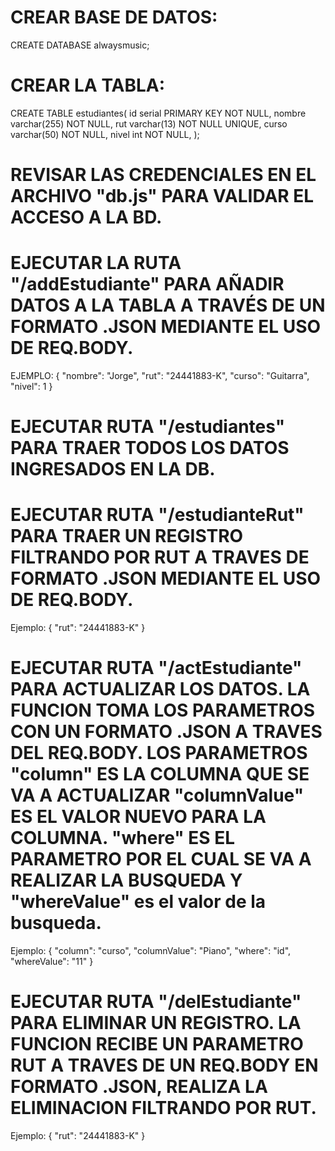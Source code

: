 # CREAR BASE DE DATOS:
CREATE DATABASE alwaysmusic;

# CREAR LA TABLA:
CREATE TABLE estudiantes(
	id serial PRIMARY KEY NOT NULL,
	nombre varchar(255) NOT NULL,
	rut varchar(13) NOT NULL UNIQUE,
	curso varchar(50) NOT NULL,
	nivel int NOT NULL,
);
# REVISAR LAS CREDENCIALES EN EL ARCHIVO "db.js" PARA VALIDAR EL ACCESO A LA BD.

# EJECUTAR LA RUTA "/addEstudiante" PARA AÑADIR DATOS A LA TABLA A TRAVÉS DE UN FORMATO .JSON MEDIANTE EL USO DE REQ.BODY. 
EJEMPLO:
{
  "nombre": "Jorge",
  "rut": "24441883-K",
  "curso": "Guitarra",
  "nivel": 1
}

# EJECUTAR RUTA "/estudiantes" PARA TRAER TODOS LOS DATOS INGRESADOS EN LA DB.

# EJECUTAR RUTA "/estudianteRut" PARA TRAER UN REGISTRO FILTRANDO POR RUT A TRAVES DE FORMATO .JSON MEDIANTE EL USO DE REQ.BODY. 
Ejemplo: 
{
    "rut": "24441883-K"
}

# EJECUTAR RUTA "/actEstudiante" PARA ACTUALIZAR LOS DATOS. LA FUNCION TOMA LOS PARAMETROS CON UN FORMATO .JSON A TRAVES DEL REQ.BODY. LOS PARAMETROS "column" ES LA COLUMNA QUE SE VA A ACTUALIZAR "columnValue" ES EL VALOR NUEVO PARA LA COLUMNA. "where" ES EL PARAMETRO POR EL CUAL SE VA A REALIZAR LA BUSQUEDA Y "whereValue" es el valor de la busqueda.
Ejemplo:
  {
    "column": "curso",
    "columnValue": "Piano",
    "where": "id",
    "whereValue": "11"
  }

# EJECUTAR RUTA "/delEstudiante" PARA ELIMINAR UN REGISTRO. LA FUNCION RECIBE UN PARAMETRO RUT A TRAVES DE UN REQ.BODY EN FORMATO .JSON, REALIZA LA ELIMINACION FILTRANDO POR RUT.
Ejemplo:
{
    "rut": "24441883-K"
}
